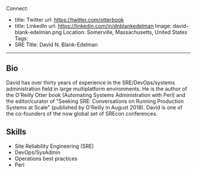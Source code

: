 Connect:
  - title: Twitter
    url: https://twitter.com/otterbook
  - title: LinkedIn
    url: https://linkedin.com/in/dnblankedelman
Image: david-blank-edelman.png
Location: Somerville, Massachusetts, United States
Tags:
  - SRE
Title: David N. Blank-Edelman
---
## Bio
David has over thirty years of experience in the SRE/DevOps/systems administration field in large multiplatform environments. He is the author of the O'Reilly Otter book (Automating Systems Administration with Perl) and 
the editor/curator of "Seeking SRE: Conversations on Running Production Systems at Scale" (published by O'Reilly in August 2018). David is one of the co-founders of the now global set of SREcon conferences.

## Skills
* Site Reliability Engineering (SRE)
* DevOps/SysAdmin 
* Operations best practices
* Perl
